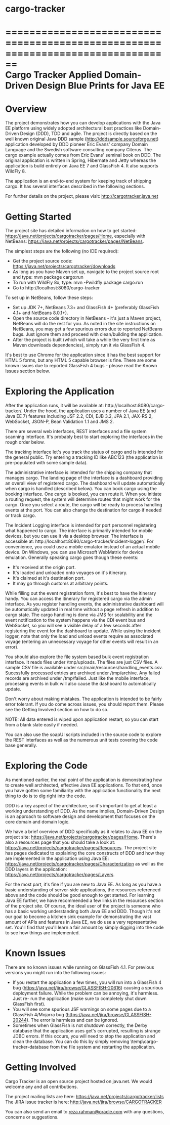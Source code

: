 # cargo-tracker
================================================================================                            
                              Cargo Tracker
            Applied Domain-Driven Design Blue Prints for Java EE
================================================================================

Overview
========
The project demonstrates how you can develop applications with the Java EE 
platform using widely adopted architectural best practices like Domain-Driven 
Design (DDD), TDD and agile. The project is directly based on the well known 
original Java DDD sample (http://dddsample.sourceforge.net) application 
developed by DDD pioneer Eric Evans' company Domain Language and the Swedish 
software consulting company Citerus. The cargo example actually comes from 
Eric Evans' seminal book on DDD. The original application is written in Spring,
Hibernate and Jetty whereas the application is build entirely on Java EE 7 and
GlassFish 4.  It also supports WildFly 8.

The application is an end-to-end system for keeping track of shipping cargo. It 
has several interfaces described in the following sections.

For further details on the project, please visit:
http://cargotracker.java.net

Getting Started
===============
The project site has detailed information on how to get started: 
https://java.net/projects/cargotracker/pages/Home, especially with NetBeans:
https://java.net/projects/cargotracker/pages/NetBeans.

The simplest steps are the following (no IDE required):

* Get the project source code: https://java.net/projects/cargotracker/downloads
* As long as you have Maven set up, navigate to the project source root and 
  type: mvn package cargo:run
* To run with WildFly 8x, type: mvn -Pwildfly package cargo:run
* Go to http://localhost:8080/cargo-tracker

To set up in NetBeans, follow these steps:

* Set up JDK 7+, NetBeans 7.3+ and GlassFish 4+ 
  (preferably GlassFish 4.1+ and NetBeans 8.0.1+).
* Open the source code directory in NetBeans - it's just a Maven project, 
  NetBeans will do the rest for you. As noted in the site instructions on
  NetBeans, you may get a few spurious errors due to reported NetBeans bugs.
  Just ignore them and proceed with clean/building the application.
* After the project is built (which will take a while the very first time as 
  Maven downloads dependencies), simply run it via GlassFish 4.
  
It's best to use Chrome for the application since it has the best support for 
HTML 5 forms, but any HTML 5 capable browser is fine. There are some known 
issues due to reported GlassFish 4 bugs - please read the Known Issues section 
below.

Exploring the Application
=========================
After the application runs, it will be available at: 
http://localhost:8080/cargo-tracker/. Under the hood, the application uses a 
number of Java EE (and Java EE 7) features including JSF 2.2, CDI, EJB 3.2, 
JPA 2.1, JAX-RS 2, WebSocket, JSON-P, Bean Validation 1.1 and JMS 2.

There are several web interfaces, REST interfaces and a file system scanning
interface. It's probably best to start exploring the interfaces in the rough
order below.

The tracking interface let's you track the status of cargo and is
intended for the general public. Try entering a tracking ID like ABC123 (the 
application is pre-populated with some sample data).

The administrative interface is intended for the shipping company that manages
cargo. The landing page of the interface is a dashboard providing an overall 
view of registered cargo. The dashboard will update automatically when cargo
is handled (described below). You can book cargo using the booking interface.
One cargo is booked, you can route it. When you initiate a routing request,
the system will determine routes that might work for the cargo. Once you select
a route, the cargo will be ready to process handling events at the port. You can
also change the destination for cargo if needed or track cargo.

The Incident Logging interface is intended for port personnel registering what 
happened to cargo. The interface is primarily intended for mobile devices, but
you can use it via a desktop browser. The interface is accessible at:
http://localhost:8080/cargo-tracker/incident-logger/. For convenience, you
could use a mobile emulator instead of an actual mobile device. On Windows,
you can use Microsoft WebMatrix for device emulation. Generally speaking cargo
goes though these events:

* It's received at the origin port.
* It's loaded and unloaded onto voyages on it's itinerary.
* It's claimed at it's destination port.
* It may go through customs at arbitrary points.

While filling out the event registration form, it's best to have the itinerary 
handy. You can access the itinerary for registered cargo via the admin interface.
As you register handling events, the administrative dashboard will be 
automatically updated in real time without a page refresh in addition to cargo 
state. The cargo handling is done via JMS for scalability and the event 
notification to the system happens via the CDI event bus and WebSocket, so you 
will see a visible delay of a few seconds after registering the event for the
dashboard to update. While using the incident logger, note that only the load 
and unload events require as associated voyage (entering an unnecessary voyage 
for other events will result in an  error).

You should also explore the file system based bulk event registration interface. 
It reads files under /tmp/uploads. The files are just CSV files. A sample CSV
file is available under src/main/resources/handling_events.csv. Sucessfully 
processed entries are archived under /tmp/archive. Any failed records are 
archived under /tmp/failed. Just like the mobile interface, processing events
in bulk will also cause the dashboard to automatically update.

Don't worry about making mistakes. The application is intended to be fairly 
error tolerant. If you do come across issues, you should report them. Please
see the Getting Involved section on how to do so.

NOTE: All data entered is wiped upon application restart, so you can start from 
a blank slate easily if needed.

You can also use the soapUI scripts included in the source code to explore the 
REST interfaces as well as the numerous unit tests covering the code base 
generally.

Exploring the Code
==================
As mentioned earlier, the real point of the application is demonstrating how to 
create well architected, effective Java EE applications. To that end, once you 
have gotten some familiarity with the application functionality the next thing 
to do is to dig right into the code.

DDD is a key aspect of the architecture, so it's important to get at least a 
working understanding of DDD. As the name implies, Domain-Driven Design is an 
approach to software design and development that focuses on the core domain and 
domain logic.

We have a brief overview of DDD specifically as it relates to Java EE on the 
project site: https://java.net/projects/cargotracker/pages/Home. There's also a 
resources page that you should take a look at: 
https://java.net/projects/cargotracker/pages/Resources. The project site has 
pages dedicated to explaining the core constructs of DDD and how they are 
implemented in the application using Java EE: 
https://java.net/projects/cargotracker/pages/Characterization as well as the DDD
layers in the application: https://java.net/projects/cargotracker/pages/Layers.

For the most part, it's fine if you are new to Java EE. As long as you have a
basic understanding of server-side applications, the resources referenced above
and the code should be good enough to get started. For learning Java EE further,
we have recommended a few links in the resources section of the project site. Of 
course, the ideal user of the project is someone who has a basic working 
understanding both Java EE and DDD. Though it's not our goal to become a kitchen 
sink example for demonstrating the vast amount of APIs and features in Java EE,
we do use a very representative set. You'll find that you'll learn a fair amount
by simply digging into the code to see how things are implemented.

Known Issues
============
There are no known issues while running on GlassFish 4.1. For previous versions
you might run into the following issues:

* If you restart the application a few times, you will run into a GlassFish 4 
  bug (https://java.net/jira/browse/GLASSFISH-20616) causing a spurious 
  deployment failure. While the problem can be annoying, it's harmless. Just re-
  run the application (make sure to completely shut down GlassFish first).
* You will see some spurious JSF warnings on some pages due to a GlassFish 
  4/Mojarra bug (https://java.net/jira/browse/GLASSFISH-20244). The error is 
  harmless and can be ignored.
* Sometimes when GlassFish is not shutdown correctly, the Derby database that 
  the application uses get's corrupted, resulting is strange JDBC errors. If 
  this occurs, you will need to stop the application and clean the database. You 
  can do this by simply removing \temp\cargo-tracker-database from the file 
  system and restarting the application.

Getting Involved
================
Cargo Tracker is an open source project hosted on java.net. We would welcome any 
and all contributions.

The project mailing lists are here: https://java.net/projects/cargotracker/lists
The JIRA issue tracker is here: http://java.net/jira/browse/CARGOTRACKER

You can also send an email to reza.rahman@oracle.com with any questions, 
concerns or suggestions.

